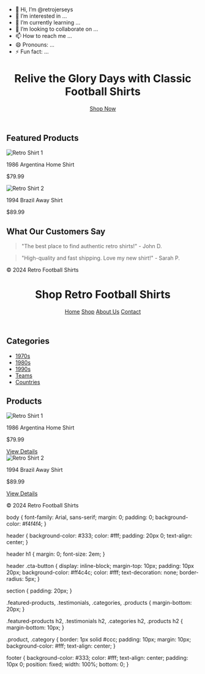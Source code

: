 - 👋 Hi, I’m @retrojerseys
- 👀 I’m interested in ...
- 🌱 I’m currently learning ...
- 💞️ I’m looking to collaborate on ...
- 📫 How to reach me ...
- 😄 Pronouns: ...
- ⚡ Fun fact: ...

<!---
retrojerseys/retrojerseys is a ✨ special ✨ repository because its `README.md` (this file) appears on your GitHub profile.
You can click the Preview link to take a look at your changes.
--->
<!DOCTYPE html>
<html lang="en">
<head>
    <meta charset="UTF-8">
    <meta name="viewport" content="width=device-width, initial-scale=1.0">
    <title>Retro Football Shirts</title>
    <link rel="stylesheet" href="styles.css">
</head>
<body>
    <header>
        <h1>Relive the Glory Days with Classic Football Shirts</h1>
        <a href="shop.html" class="cta-button">Shop Now</a>
    </header>
    <section class="featured-products">
        <h2>Featured Products</h2>
        <!-- Example product listings -->
        <div class="product">
            <img src="images/shirt1.jpg" alt="Retro Shirt 1">
            <p>1986 Argentina Home Shirt</p>
            <p>$79.99</p>
        </div>
        <div class="product">
            <img src="images/shirt2.jpg" alt="Retro Shirt 2">
            <p>1994 Brazil Away Shirt</p>
            <p>$89.99</p>
        </div>
    </section>
    <section class="testimonials">
        <h2>What Our Customers Say</h2>
        <blockquote>"The best place to find authentic retro shirts!" - John D.</blockquote>
        <blockquote>"High-quality and fast shipping. Love my new shirt!" - Sarah P.</blockquote>
    </section>
    <footer>
        <p>&copy; 2024 Retro Football Shirts</p>
    </footer>
</body>
</html>
<!DOCTYPE html>
<html lang="en">
<head>
    <meta charset="UTF-8">
    <meta name="viewport" content="width=device-width, initial-scale=1.0">
    <title>Shop Retro Football Shirts</title>
    <link rel="stylesheet" href="styles.css">
</head>
<body>
    <header>
        <h1>Shop Retro Football Shirts</h1>
        <nav>
            <a href="index.html">Home</a>
            <a href="shop.html">Shop</a>
            <a href="about.html">About Us</a>
            <a href="contact.html">Contact</a>
        </nav>
    </header>
    <section class="categories">
        <h2>Categories</h2>
        <ul>
            <li><a href="#">1970s</a></li>
            <li><a href="#">1980s</a></li>
            <li><a href="#">1990s</a></li>
            <li><a href="#">Teams</a></li>
            <li><a href="#">Countries</a></li>
        </ul>
    </section>
    <section class="products">
        <h2>Products</h2>
        <!-- Example product listings -->
        <div class="product">
            <img src="images/shirt1.jpg" alt="Retro Shirt 1">
            <p>1986 Argentina Home Shirt</p>
            <p>$79.99</p>
            <a href="product.html" class="details-button">View Details</a>
        </div>
        <div class="product">
            <img src="images/shirt2.jpg" alt="Retro Shirt 2">
            <p>1994 Brazil Away Shirt</p>
            <p>$89.99</p>
            <a href="product.html" class="details-button">View Details</a>
        </div>
    </section>
    <footer>
        <p>&copy; 2024 Retro Football Shirts</p>
    </footer>
</body>
</html>
body {
    font-family: Arial, sans-serif;
    margin: 0;
    padding: 0;
    background-color: #f4f4f4;
}

header {
    background-color: #333;
    color: #fff;
    padding: 20px 0;
    text-align: center;
}

header h1 {
    margin: 0;
    font-size: 2em;
}

header .cta-button {
    display: inline-block;
    margin-top: 10px;
    padding: 10px 20px;
    background-color: #ff4c4c;
    color: #fff;
    text-decoration: none;
    border-radius: 5px;
}

section {
    padding: 20px;
}

.featured-products, .testimonials, .categories, .products {
    margin-bottom: 20px;
}

.featured-products h2, .testimonials h2, .categories h2, .products h2 {
    margin-bottom: 10px;
}

.product, .category {
    border: 1px solid #ccc;
    padding: 10px;
    margin: 10px;
    background-color: #fff;
    text-align: center;
}

footer {
    background-color: #333;
    color: #fff;
    text-align: center;
    padding: 10px 0;
    position: fixed;
    width: 100%;
    bottom: 0;
}
